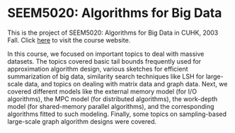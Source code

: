 # SEEM5020: Algorithms for Big Data
This is the project of SEEM5020: Algorithms for Big Data in CUHK, 2003 Fall.
Click [here](https://www1.se.cuhk.edu.hk/~swang/course/SEEM5020.html) to visit the course website.

In this course, we focused on important topics to deal with massive datasets. The topics covered basic tail bounds frequently used for approximation algorithm design, various sketches for efficient summarization of big data, similarity search techniques like LSH for large-scale data, and topics on dealing with matrix data and graph data. Next, we covered different models like the external memory model (for I/O algorithms), the MPC model (for distributed algorithms), the work-depth model (for shared-memory parallel algorithms), and the corresponding algorithms fitted to such modeling. Finally, some topics on sampling-based large-scale graph algorithm designs were covered.
